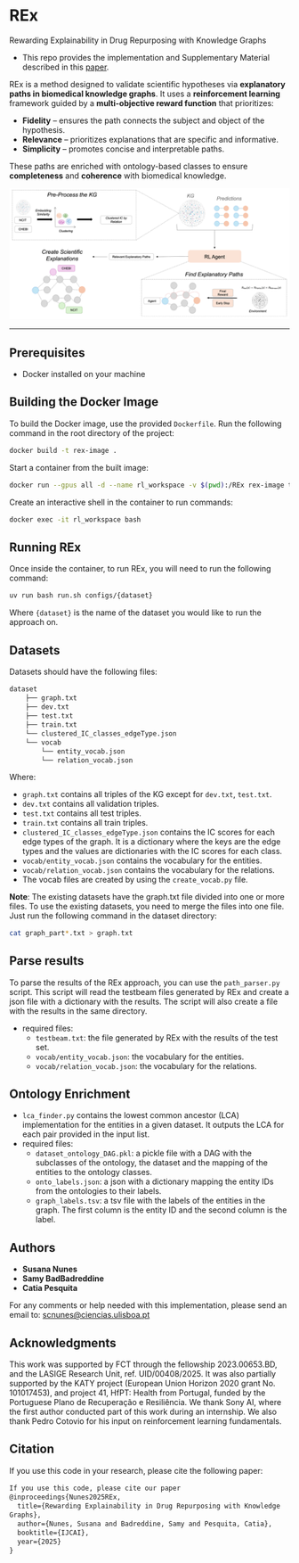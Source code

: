 # REx
Rewarding Explainability in Drug Repurposing with Knowledge Graphs

- This repo provides the implementation and Supplementary Material described in this [paper](https://liseda-lab.github.io/assets/pdf/2025IJCAI_RewardingExplainability.pdf).


REx is a method designed to validate scientific hypotheses via **explanatory paths in biomedical knowledge graphs**. It uses a **reinforcement learning** framework guided by a **multi-objective reward function** that prioritizes:

- **Fidelity** – ensures the path connects the subject and object of the hypothesis.
- **Relevance** – prioritizes explanations that are specific and informative.
- **Simplicity** – promotes concise and interpretable paths.

These paths are enriched with ontology-based classes to ensure **completeness** and **coherence** with biomedical knowledge.

<p align="center">
  <img src="Overview.png" alt="REx Overview" width="800"/>
</p>



---

## Prerequisites
- Docker installed on your machine

## Building the Docker Image
To build the Docker image, use the provided `Dockerfile`. Run the following command in the root directory of the project:

```sh
docker build -t rex-image .
```
Start a container from the built image:

```sh
docker run --gpus all -d --name rl_workspace -v $(pwd):/REx rex-image tail -f /dev/null

```

Create an interactive shell in the container to run commands:

```sh
docker exec -it rl_workspace bash
```

## Running REx
Once inside the container, to run REx, you will need to run the following command:

```sh
uv run bash run.sh configs/{dataset}
```

Where `{dataset}` is the name of the dataset you would like to run the approach on. 

## Datasets 
Datasets should have the following files:
```
dataset
    ├── graph.txt
    ├── dev.txt
    ├── test.txt
    ├── train.txt
    └── clustered_IC_classes_edgeType.json
    └── vocab
        └── entity_vocab.json
        └── relation_vocab.json
```

Where:
- `graph.txt` contains all triples of the KG except for `dev.txt`, `test.txt`.
- `dev.txt` contains all validation triples.
- `test.txt` contains all test triples.
- `train.txt` contains all train triples.
- `clustered_IC_classes_edgeType.json` contains the IC scores for each edge types of the graph. It is a dictionary where the keys are the edge types and the values are dictionaries with the IC scores for each class.
- `vocab/entity_vocab.json` contains the vocabulary for the entities.
- `vocab/relation_vocab.json` contains the vocabulary for the relations.
- The vocab files are created by using the `create_vocab.py` file.


**Note**: The existing datasets have the graph.txt file divided into one or more files. To use the existing datasets, you need to merge the files into one file. Just run the following command in the dataset directory:

```sh
cat graph_part*.txt > graph.txt

```

## Parse results
To parse the results of the REx approach, you can use the `path_parser.py` script. This script will read the testbeam files generated by REx and create a json file with a dictionary with the results. The script will also create a file with the results in the same directory.
- required files:
  - `testbeam.txt`: the file generated by REx with the results of the test set.
  - `vocab/entity_vocab.json`: the vocabulary for the entities.
  - `vocab/relation_vocab.json`: the vocabulary for the relations.

## Ontology Enrichment
- `lca_finder.py` contains the lowest common ancestor (LCA) implementation for the entities in a given dataset. It outputs the LCA for each pair provided in the input list.
- required files:
  - `dataset_ontology_DAG.pkl`: a pickle file with a DAG with the subclasses of the ontology, the dataset and the mapping of the entities to the ontology classes.
  - `onto_labels.json`: a json with a dictionary mapping the entity IDs from the ontologies to their labels.
  - `graph_labels.tsv`: a tsv file with the labels of the entities in the graph. The first column is the entity ID and the second column is the label.

## Authors
- __Susana Nunes__
- __Samy BadBadreddine__
- __Catia Pesquita__

For any comments or help needed with this implementation, please send an email to: scnunes@ciencias.ulisboa.pt

## Acknowledgments
This work was supported by FCT through the fellowship 2023.00653.BD, and the LASIGE Research Unit, ref. UID/00408/2025. It was also partially supported by the KATY project (European Union Horizon 2020 grant No. 101017453), and project 41, HfPT: Health from Portugal, funded by the Portuguese Plano de Recuperação e Resiliência. We thank Sony AI, where the first author conducted part of this work during an internship. We also thank Pedro Cotovio for his input on reinforcement learning fundamentals. 

## Citation
If you use this code in your research, please cite the following paper:

```
If you use this code, please cite our paper
@inproceedings{Nunes2025REx,
  title={Rewarding Explainability in Drug Repurposing with Knowledge Graphs},
  author={Nunes, Susana and Badreddine, Samy and Pesquita, Catia},
  booktitle={IJCAI},
  year={2025}
}
```
